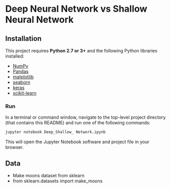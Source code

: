 # Deep Neural Network vs Shallow Neural Network



## Installation

This project requires **Python 2.7 or 3+** and the following Python libraries installed:

- [NumPy](http://www.numpy.org/)
- [Pandas](http://pandas.pydata.org)
- [matplotlib](http://matplotlib.org/)
- [seaborn](https://seaborn.pydata.org/)
- [keras](https://keras.io/)
- [scikit-learn](http://scikit-learn.org/stable/)


### Run

In a terminal or command window, navigate to the top-level project directory (that contains this README) and run one of the following commands:

```bash
jupyter notebook Deep_Shallow_ Network.ipynb
```

This will open the Jupyter Notebook software and project file in your browser.



## Data
- Make moons dataset from sklearn 
- from sklearn.datasets import make_moons


